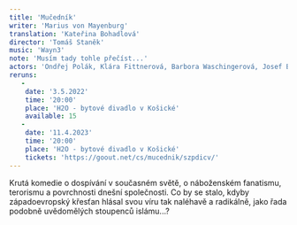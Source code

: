 ```yaml
---
title: 'Mučedník'
writer: 'Marius von Mayenburg'
translation: 'Kateřina Bohadlová'
director: 'Tomáš Staněk'
music: 'Wayn3'
note: 'Musím tady tohle přečíst...'
actors: 'Ondřej Polák, Klára Fittnerová, Barbora Waschingerová, Josef Bobeš Havelka, Klára Vaňkátová, Kryštof Lepšík / Antonín Brukner, Markéta Zemánková, Vojtěch Zemánek'
reruns:
   -  
    date: '3.5.2022'
    time: '20:00'
    place: 'H2O - bytové divadlo v Košické' 
    available: 15
   - 
    date: '11.4.2023'
    time: '20:00'
    place: 'H2O - bytové divadlo v Košické' 
    tickets: 'https://goout.net/cs/mucednik/szpdicv/'
---
```

Krutá komedie o dospívání v současném světě, o náboženském fanatismu, terorismu a povrchnosti dnešní společnosti. Co by se stalo, kdyby západoevropský křesťan hlásal svou víru tak naléhavě a radikálně, jako řada podobně uvědomělých stoupenců islámu...?
